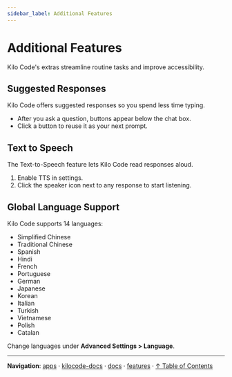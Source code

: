 ```yaml
---
sidebar_label: Additional Features
---
```


# Additional Features

Kilo Code's extras streamline routine tasks and improve accessibility.

## Suggested Responses

Kilo Code offers suggested responses so you spend less time typing.

- After you ask a question, buttons appear below the chat box.
- Click a button to reuse it as your next prompt.

## Text to Speech

The Text-to-Speech feature lets Kilo Code read responses aloud.

1. Enable TTS in settings.
2. Click the speaker icon next to any response to start listening.

## Global Language Support

Kilo Code supports 14 languages:

- Simplified Chinese
- Traditional Chinese
- Spanish
- Hindi
- French
- Portuguese
- German
- Japanese
- Korean
- Italian
- Turkish
- Vietnamese
- Polish
- Catalan

Change languages under **Advanced Settings > Language**.

---

**Navigation**: [apps](../../../../apps/) · [kilocode-docs](../../../apps/kilocode-docs/) · [docs](../../apps/kilocode-docs/docs/) · [features](../apps/kilocode-docs/docs/features/) · [↑ Table of Contents](#more-features)
